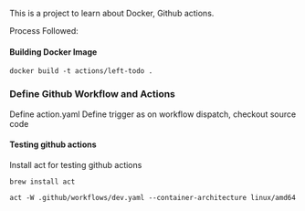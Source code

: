 This is a project to learn about Docker, Github actions. 


Process Followed: 

#### Building Docker Image
```
docker build -t actions/left-todo .
```

### Define Github Workflow and Actions
Define action.yaml 
Define trigger as on workflow dispatch, checkout source code  
#### Testing github actions
Install act for testing github actions
```
brew install act
```
```
act -W .github/workflows/dev.yaml --container-architecture linux/amd64
```
